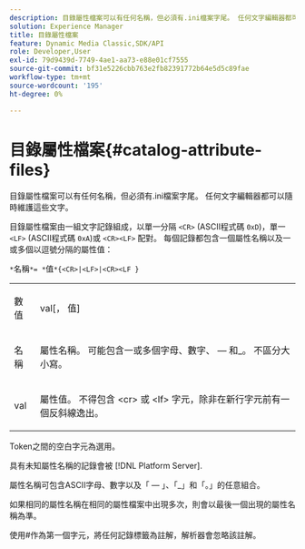 ```yaml
---
description: 目錄屬性檔案可以有任何名稱，但必須有.ini檔案字尾。 任何文字編輯器都可以隨時維護這些文字。
solution: Experience Manager
title: 目錄屬性檔案
feature: Dynamic Media Classic,SDK/API
role: Developer,User
exl-id: 79d9439d-7749-4ae1-aa73-e88e01cf7555
source-git-commit: bf31e5226cbb763e2fb82391772b64e5d5c89fae
workflow-type: tm+mt
source-wordcount: '195'
ht-degree: 0%

---
```


# 目錄屬性檔案{#catalog-attribute-files}

目錄屬性檔案可以有任何名稱，但必須有.ini檔案字尾。 任何文字編輯器都可以隨時維護這些文字。

目錄屬性檔案由一組文字記錄組成，以單一分隔 `<CR>` (ASCII程式碼 `0xD`)，單一 `<LF>` (ASCII程式碼 `0xA`)或 `<CR><LF>` 配對。 每個記錄都包含一個屬性名稱以及一或多個以逗號分隔的屬性值：

`*`名稱`*= *`值`*{<CR>|<LF>|<CR><LF }`

<table id="simpletable_0F879121670046AE9414298725961303"> 
 <tr class="strow"> 
  <td class="stentry"> <p><span class="varname"> 數值</span> </p> </td> 
  <td class="stentry"> <p><span class="codeph"> <span class="varname"> val</span>[，<span class="varname"> 值</span>]</span> </p> </td> 
 </tr> 
 <tr class="strow"> 
  <td class="stentry"> <p><span class="varname"> 名稱</span> </p> </td> 
  <td class="stentry"> <p>屬性名稱。 可能包含一或多個字母、數字、 — 和_。 不區分大小寫。 </p></td> 
 </tr> 
 <tr class="strow"> 
  <td class="stentry"> <p><span class="varname"> val</span> </p></td> 
  <td class="stentry"> <p>屬性值。 不得包含 <span class="codeph"> &lt;cr&gt;</span> 或 <span class="codeph"> &lt;lf&gt;</span> 字元，除非在新行字元前有一個反斜線逸出。 </p></td> 
 </tr> 
</table>

Token之間的空白字元為選用。

具有未知屬性名稱的記錄會被 [!DNL Platform Server].

屬性名稱可包含ASCII字母、數字以及「 — 」、「_」和「。」的任意組合。

如果相同的屬性名稱在相同的屬性檔案中出現多次，則會以最後一個出現的屬性名稱為準。

使用#作為第一個字元，將任何記錄標籤為註解，解析器會忽略該註解。
